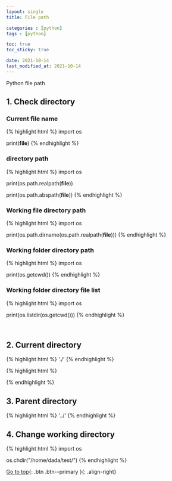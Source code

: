 ```yaml
---
layout: single
title: File path

categories : [python]
tags : [python]

toc: true
toc_sticky: true

date: 2021-10-14
last_modified_at: 2021-10-14
---
```


Python file path
<br>

## 1. Check directory

### Current file name
{% highlight html %}
import os

print(__file__)
{% endhighlight %}

### directory path
{% highlight html %}
import os

print(os.path.realpath(__file__))

print(os.path.abspath(__file__))
{% endhighlight %}

### Working file directory path
{% highlight html %}
import os

print(os.path.dirname(os.path.realpath(__file__)))
{% endhighlight %}

### Working folder directory path
{% highlight html %}
import os

print(os.getcwd())
{% endhighlight %}

### Working folder directory file list
{% highlight html %}
import os

print(os.listdir(os.getcwd()))
{% endhighlight %}


<br>

## 2. Current directory

{% highlight html %}
'./'
{% endhighlight %}

{% highlight html %}

{% endhighlight %}

## 3. Parent directory
{% highlight html %}
'../'
{% endhighlight %}

## 4. Change working directory
{% highlight html %}
import os

os.chdir("/home/dada/test/")
{% endhighlight %}


[Go to top](#){: .btn .btn--primary }{: .align-right}